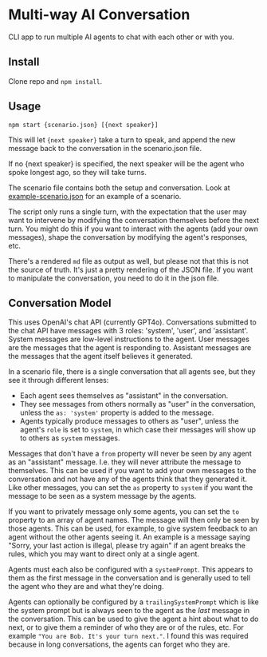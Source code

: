 # Multi-way AI Conversation

CLI app to run multiple AI agents to chat with each other or with you.

## Install

Clone repo and `npm install`.

## Usage

```
npm start {scenario.json} [{next speaker}]
```

This will let `{next speaker}` take a turn to speak, and append the new message back to the conversation in the scenario.json file.

If no {next speaker} is specified, the next speaker will be the agent who spoke longest ago, so they will take turns.

The scenario file contains both the setup and conversation. Look at [example-scenario.json](example-scenario.json) for an example of a scenario.

The script only runs a single turn, with the expectation that the user may want to intervene by modifying the conversation themselves before the next turn. You might do this if you want to interact with the agents (add your own messages), shape the conversation by modifying the agent's responses, etc.

There's a rendered `md` file as output as well, but please not that this is not the source of truth. It's just a pretty rendering of the JSON file. If you want to manipulate the conversation, you need to do it in the json file.


## Conversation Model

This uses OpenAI's chat API (currently GPT4o). Conversations submitted to the chat API have messages with 3 roles: 'system', 'user', and 'assistant'. System messages are low-level instructions to the agent. User messages are the messages that the agent is responding to. Assistant messages are the messages that the agent itself believes it generated.

In a scenario file, there is a single conversation that all agents see, but they see it through different lenses:

- Each agent sees themselves as "assistant" in the conversation.
- They see messages from others normally as "user" in the conversation, unless the `as: 'system'` property is added to the message.
- Agents typically produce messages to others as "user", unless the agent's `role` is set to `system`, in which case their messages will show up to others as `system` messages.

Messages that don't have a `from` property will never be seen by any agent as an "assistant" message. I.e. they will never attribute the message to themselves. This can be used if you want to add your own messages to the conversation and not have any of the agents think that they generated it. Like other messages, you can set the `as` property to `system` if you want the message to be seen as a system message by the agents.

If you want to privately message only some agents, you can set the `to` property to an array of agent names. The message will then only be seen by those agents. This can be used, for example, to give system feedback to an agent without the other agents seeing it. An example is a message saying "Sorry, your last action is illegal, please try again" if an agent breaks the rules, which you may want to direct only at a single agent.

Agents must each also be configured with a `systemPrompt`. This appears to them as the first message in the conversation and is generally used to tell the agent who they are and what they're doing.

Agents can optionally be configured by a `trailingSystemPrompt` which is like the system prompt but is always seen to the agent as the *last* message in the conversation. This can be used to give the agent a hint about what to do next, or to give them a reminder of who they are or of the rules, etc. For example `"You are Bob. It's your turn next."`. I found this was required because in long conversations, the agents can forget who they are.